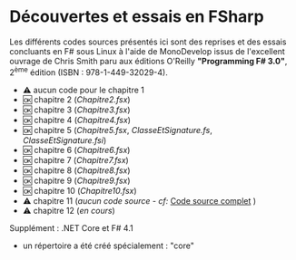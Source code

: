 # Découvertes et essais en FSharp

Les différents codes sources présentés ici sont des reprises et des essais concluants en F# sous Linux à l'aide de MonoDevelop issus de l'excellent ouvrage de Chris Smith paru aux éditions O'Reilly __"Programming F# 3.0"__, 2<sup>ème</sup> édition (ISBN : 978-1-449-32029-4).

- :warning: aucun code pour le chapitre 1
- :ok: chapitre 2 (*Chapitre2.fsx*)
- :ok: chapitre 3 (*Chapitre3.fsx*)
- :ok: chapitre 4 (*Chapitre4.fsx*)
- :ok: chapitre 5 (*Chapitre5.fsx*, *ClasseEtSignature.fs*, *ClasseEtSignature.fsi*)
- :ok: chapitre 6 (*Chapitre6.fsx*)
- :ok: chapitre 7 (*Chapitre7.fsx*)
- :ok: chapitre 8 (*Chapitre8.fsx*)
- :ok: chapitre 9 (*Chapitre9.fsx*)
- :ok: chapitre 10 (*Chapitre10.fsx*)
- :warning: chapitre 11 (*aucun code source - cf:* [Code source complet](https://github.com/achrissmith/Programming-FS-Examples/tree/master/Ch%2012%20-%20Data%20Processing) )
- :warning: chapitre 12 (*en cours*)

Supplément : .NET Core et F# 4.1
 - un répertoire a été créé spécialement : "core"
